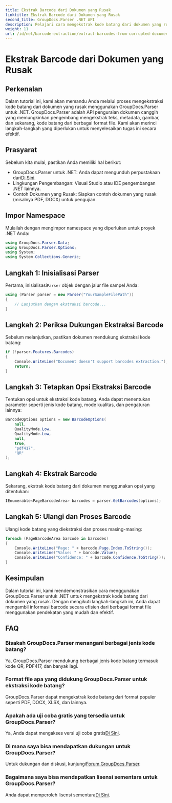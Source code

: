 ```yaml
---
title: Ekstrak Barcode dari Dokumen yang Rusak
linktitle: Ekstrak Barcode dari Dokumen yang Rusak
second_title: GroupDocs.Parser .NET API
description: Pelajari cara mengekstrak kode batang dari dokumen yang rusak menggunakan GroupDocs.Parser untuk .NET. Tutorial komprehensif dengan petunjuk langkah demi langkah.
weight: 11
url: /id/net/barcode-extraction/extract-barcodes-from-corrupted-document/
---
```


# Ekstrak Barcode dari Dokumen yang Rusak

## Perkenalan
Dalam tutorial ini, kami akan memandu Anda melalui proses mengekstraksi kode batang dari dokumen yang rusak menggunakan GroupDocs.Parser untuk .NET. GroupDocs.Parser adalah API penguraian dokumen canggih yang memungkinkan pengembang mengekstrak teks, metadata, gambar, dan sekarang, kode batang dari berbagai format file. Kami akan merinci langkah-langkah yang diperlukan untuk menyelesaikan tugas ini secara efektif.
## Prasyarat
Sebelum kita mulai, pastikan Anda memiliki hal berikut:
-  GroupDocs.Parser untuk .NET: Anda dapat mengunduh perpustakaan dari[Di Sini](https://releases.groupdocs.com/parser/net/).
- Lingkungan Pengembangan: Visual Studio atau IDE pengembangan .NET lainnya.
- Contoh Dokumen yang Rusak: Siapkan contoh dokumen yang rusak (misalnya PDF, DOCX) untuk pengujian.

## Impor Namespace
Mulailah dengan mengimpor namespace yang diperlukan untuk proyek .NET Anda:
```csharp
using GroupDocs.Parser.Data;
using GroupDocs.Parser.Options;
using System;
using System.Collections.Generic;
```
## Langkah 1: Inisialisasi Parser
 Pertama, inisialisasi`Parser` objek dengan jalur file sampel Anda:
```csharp
using (Parser parser = new Parser("YourSampleFilePath"))
{
    // Lanjutkan dengan ekstraksi barcode...
}
```
## Langkah 2: Periksa Dukungan Ekstraksi Barcode
Sebelum melanjutkan, pastikan dokumen mendukung ekstraksi kode batang:
```csharp
if (!parser.Features.Barcodes)
{
    Console.WriteLine("Document doesn't support barcodes extraction.");
    return;
}
```
## Langkah 3: Tetapkan Opsi Ekstraksi Barcode
Tentukan opsi untuk ekstraksi kode batang. Anda dapat menentukan parameter seperti jenis kode batang, mode kualitas, dan pengaturan lainnya:
```csharp
BarcodeOptions options = new BarcodeOptions(
    null,
    QualityMode.Low,
    QualityMode.Low,
    null,
    true,
    "pdf417",
    "QR"
);
```
## Langkah 4: Ekstrak Barcode
Sekarang, ekstrak kode batang dari dokumen menggunakan opsi yang ditentukan:
```csharp
IEnumerable<PageBarcodeArea> barcodes = parser.GetBarcodes(options);
```
## Langkah 5: Ulangi dan Proses Barcode
Ulangi kode batang yang diekstraksi dan proses masing-masing:
```csharp
foreach (PageBarcodeArea barcode in barcodes)
{
    Console.WriteLine("Page: " + barcode.Page.Index.ToString());
    Console.WriteLine("Value: " + barcode.Value);
    Console.WriteLine("Confidence: " + barcode.Confidence.ToString());
}
```

## Kesimpulan
Dalam tutorial ini, kami mendemonstrasikan cara menggunakan GroupDocs.Parser untuk .NET untuk mengekstrak kode batang dari dokumen yang rusak. Dengan mengikuti langkah-langkah ini, Anda dapat mengambil informasi barcode secara efisien dari berbagai format file menggunakan pendekatan yang mudah dan efektif.

## FAQ
### Bisakah GroupDocs.Parser menangani berbagai jenis kode batang?
Ya, GroupDocs.Parser mendukung berbagai jenis kode batang termasuk kode QR, PDF417, dan banyak lagi.
### Format file apa yang didukung GroupDocs.Parser untuk ekstraksi kode batang?
GroupDocs.Parser dapat mengekstrak kode batang dari format populer seperti PDF, DOCX, XLSX, dan lainnya.
### Apakah ada uji coba gratis yang tersedia untuk GroupDocs.Parser?
 Ya, Anda dapat mengakses versi uji coba gratis[Di Sini](https://releases.groupdocs.com/).
### Di mana saya bisa mendapatkan dukungan untuk GroupDocs.Parser?
 Untuk dukungan dan diskusi, kunjungi[Forum GroupDocs.Parser](https://forum.groupdocs.com/c/parser/17).
### Bagaimana saya bisa mendapatkan lisensi sementara untuk GroupDocs.Parser?
 Anda dapat memperoleh lisensi sementara[Di Sini](https://purchase.groupdocs.com/temporary-license/).